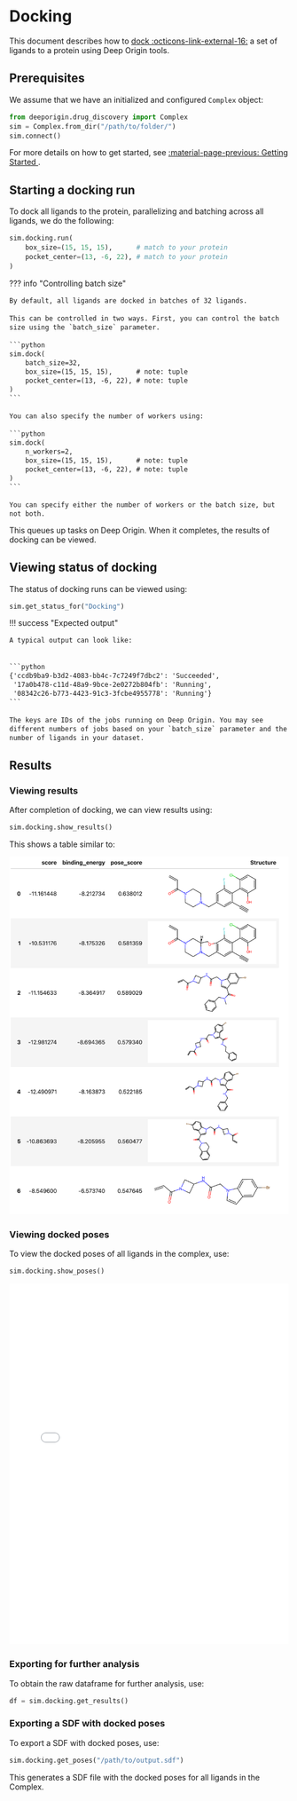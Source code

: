 # Docking

This document describes how to [dock :octicons-link-external-16:](https://en.wikipedia.org/wiki/Docking_(molecular)) a set of ligands to a protein  using Deep Origin tools. 

## Prerequisites

We assume that we have an initialized and configured `Complex` object:

```python
from deeporigin.drug_discovery import Complex
sim = Complex.from_dir("/path/to/folder/")
sim.connect()
```

For more details on how to get started, see [:material-page-previous: Getting Started ](./getting-started.md).

## Starting a docking run

To dock all ligands to the protein, parallelizing and batching across all ligands, we do the following:


```python
sim.docking.run(
    box_size=(15, 15, 15),      # match to your protein
    pocket_center=(13, -6, 22), # match to your protein
)
```

??? info "Controlling batch size"

    By default, all ligands are docked in batches of 32 ligands. 

    This can be controlled in two ways. First, you can control the batch size using the `batch_size` parameter.

    ```python
    sim.dock(
        batch_size=32,
        box_size=(15, 15, 15),      # note: tuple  
        pocket_center=(13, -6, 22), # note: tuple  
    )
    ```

    You can also specify the number of workers using:

    ```python
    sim.dock(
        n_workers=2,
        box_size=(15, 15, 15),      # note: tuple  
        pocket_center=(13, -6, 22), # note: tuple  
    )
    ```

    You can specify either the number of workers or the batch size, but not both. 


This queues up tasks on Deep Origin. When it completes, the results of docking can be viewed.

## Viewing status of docking

The status of docking runs can be viewed using:

```python
sim.get_status_for("Docking")
```

!!! success "Expected output"

    A typical output can look like:


    ```python
    {'ccdb9ba9-b3d2-4083-bb4c-7c7249f7dbc2': 'Succeeded',
     '17a0b478-c11d-48a9-9bce-2e0272b804fb': 'Running',
     '08342c26-b773-4423-91c3-3fcbe4955778': 'Running'}
    ```

    The keys are IDs of the jobs running on Deep Origin. You may see different numbers of jobs based on your `batch_size` parameter and the number of ligands in your dataset.

## Results

### Viewing results

After completion of docking, we can view results using:

```python
sim.docking.show_results()
```  

This shows a table similar to:

![Docking results](../../images/tools/docking-results.png)

### Viewing docked poses

To view the docked poses of all ligands in the complex, use:

```python
sim.docking.show_poses()
```

<iframe 
    src="./docked-poses.html" 
    width="100%" 
    height="650" 
    style="border:none;"
    title="Protein visualization"
></iframe>


### Exporting for further analysis

To obtain the raw dataframe for further analysis, use:

```python
df = sim.docking.get_results()
```

### Exporting a SDF with docked poses

To export a SDF with docked poses, use:

```python
sim.docking.get_poses("/path/to/output.sdf")
```

This generates a SDF file with the docked poses for all ligands in the Complex. 
